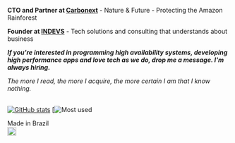 **CTO and Partner at [Carbonext](https://carbonext.com.br)** - Nature & Future - Protecting the Amazon Rainforest

**Founder at [INDEVS](https://indevs.com.br)** - Tech solutions and consulting that understands about business

***If you're interested in programming high availability systems, developing high performance apps and love tech as we do, drop me a message. I'm always hiring.***

*The more I read, the more I acquire, the more certain I am that I know nothing.*
<br/><br/>

[![GitHub stats](https://github-readme-stats.vercel.app/api?username=victorhaine)](https://github.com/anuraghazra/github-readme-stats)
[![Most used](https://github-readme-stats.vercel.app/api/top-langs/?username=victorhaine)



Made in Brazil<br />
<img src="https://emojipedia-us.s3.dualstack.us-west-1.amazonaws.com/thumbs/240/whatsapp/238/flag-for-brazil_1f1e7-1f1f7.png" height="20px" />
